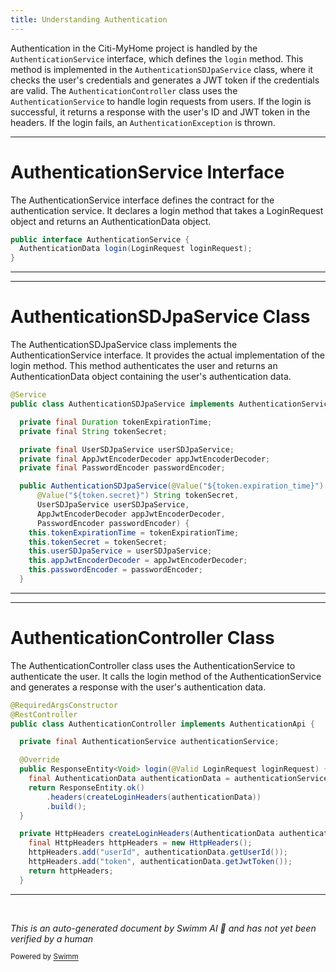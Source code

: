 ```yaml
---
title: Understanding Authentication
---
```

Authentication in the Citi-MyHome project is handled by the `AuthenticationService` interface, which defines the `login` method. This method is implemented in the `AuthenticationSDJpaService` class, where it checks the user's credentials and generates a JWT token if the credentials are valid. The `AuthenticationController` class uses the `AuthenticationService` to handle login requests from users. If the login is successful, it returns a response with the user's ID and JWT token in the headers. If the login fails, an `AuthenticationException` is thrown.

<SwmSnippet path="/service/src/main/java/com/myhome/services/AuthenticationService.java" line="6">

---

# AuthenticationService Interface

The AuthenticationService interface defines the contract for the authentication service. It declares a login method that takes a LoginRequest object and returns an AuthenticationData object.

```java
public interface AuthenticationService {
  AuthenticationData login(LoginRequest loginRequest);
}
```

---

</SwmSnippet>

<SwmSnippet path="/service/src/main/java/com/myhome/services/springdatajpa/AuthenticationSDJpaService.java" line="19">

---

# AuthenticationSDJpaService Class

The AuthenticationSDJpaService class implements the AuthenticationService interface. It provides the actual implementation of the login method. This method authenticates the user and returns an AuthenticationData object containing the user's authentication data.

```java
@Service
public class AuthenticationSDJpaService implements AuthenticationService {

  private final Duration tokenExpirationTime;
  private final String tokenSecret;

  private final UserSDJpaService userSDJpaService;
  private final AppJwtEncoderDecoder appJwtEncoderDecoder;
  private final PasswordEncoder passwordEncoder;

  public AuthenticationSDJpaService(@Value("${token.expiration_time}") Duration tokenExpirationTime,
      @Value("${token.secret}") String tokenSecret,
      UserSDJpaService userSDJpaService,
      AppJwtEncoderDecoder appJwtEncoderDecoder,
      PasswordEncoder passwordEncoder) {
    this.tokenExpirationTime = tokenExpirationTime;
    this.tokenSecret = tokenSecret;
    this.userSDJpaService = userSDJpaService;
    this.appJwtEncoderDecoder = appJwtEncoderDecoder;
    this.passwordEncoder = passwordEncoder;
  }
```

---

</SwmSnippet>

<SwmSnippet path="/service/src/main/java/com/myhome/controllers/AuthenticationController.java" line="13">

---

# AuthenticationController Class

The AuthenticationController class uses the AuthenticationService to authenticate the user. It calls the login method of the AuthenticationService and generates a response with the user's authentication data.

```java
@RequiredArgsConstructor
@RestController
public class AuthenticationController implements AuthenticationApi {

  private final AuthenticationService authenticationService;

  @Override
  public ResponseEntity<Void> login(@Valid LoginRequest loginRequest) {
    final AuthenticationData authenticationData = authenticationService.login(loginRequest);
    return ResponseEntity.ok()
        .headers(createLoginHeaders(authenticationData))
        .build();
  }

  private HttpHeaders createLoginHeaders(AuthenticationData authenticationData) {
    final HttpHeaders httpHeaders = new HttpHeaders();
    httpHeaders.add("userId", authenticationData.getUserId());
    httpHeaders.add("token", authenticationData.getJwtToken());
    return httpHeaders;
  }
```

---

</SwmSnippet>

&nbsp;

*This is an auto-generated document by Swimm AI 🌊 and has not yet been verified by a human*

<SwmMeta version="3.0.0" repo-id="Z2l0aHViJTNBJTNBQ2l0aS1NeUhvbWUlM0ElM0FnaWxhZG5hdm90" repo-name="Citi-MyHome" doc-type="overview"><sup>Powered by [Swimm](/)</sup></SwmMeta>
